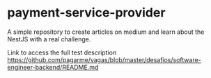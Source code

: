 # payment-service-provider
A simple repository to create articles on medium and learn about the NestJS with a real challenge.

Link to access the full test description https://github.com/pagarme/vagas/blob/master/desafios/software-engineer-backend/README.md

